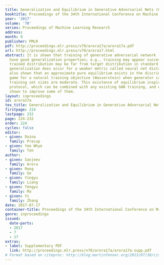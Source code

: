 ```yaml
---
title: Generalization and Equilibrium in Generative Adversarial Nets (GANs)
booktitle: Proceedings of the 34th International Conference on Machine Learning
year: '2017'
volume: '70'
series: Proceedings of Machine Learning Research
address: 
month: 0
publisher: PMLR
pdf: http://proceedings.mlr.press/v70/arora17a/arora17a.pdf
url: http://proceedings.mlr.press/v70/arora17.html
abstract: It is shown that training of generative adversarial network (GAN) may not
  have good generalization properties; e.g., training may appear successful but the
  trained distribution may be far from target distribution in standard metrics. However,
  generalization does occur for a weaker metric called neural net distance. It is
  also shown that an approximate pure equilibrium exists in the discriminator/generator
  game for a natural training objective (Wasserstein) when generator capacity and
  training set sizes are moderate. This existence of equilibrium inspires MIX+GAN
  protocol, which can be combined with any existing GAN training, and empirically
  shown to improve some of them.
layout: inproceedings
id: arora17a
tex_title: Generalization and Equilibrium in Generative Adversarial Nets ({GAN}s)
firstpage: 224
lastpage: 232
page: 224-232
order: 224
cycles: false
editor:
- given: Doina
  family: Precup
- given: Yee Whye
  family: Teh
author:
- given: Sanjeev
  family: Arora
- given: Rong
  family: Ge
- given: Yingyu
  family: Liang
- given: Tengyu
  family: Ma
- given: Yi
  family: Zhang
date: 2017-07-17
container-title: Proceedings of the 34th International Conference on Machine Learning
genre: inproceedings
issued:
  date-parts:
  - 2017
  - 7
  - 17
extras:
- label: Supplementary PDF
  link: http://proceedings.mlr.press/v70/arora17a/arora17a-supp.pdf
# Format based on citeproc: http://blog.martinfenner.org/2013/07/30/citeproc-yaml-for-bibliographies/
---
```

